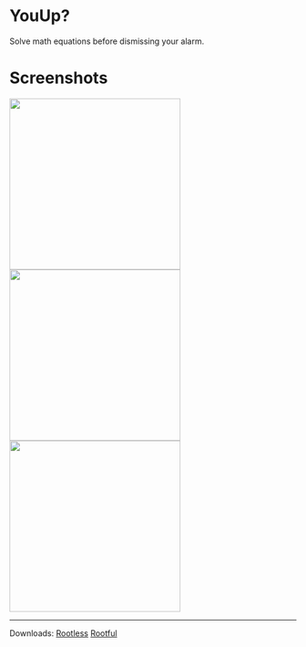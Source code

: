 # YouUp?

Solve math equations before dismissing your alarm.

# Screenshots

<img src="https://github.com/1di4r/Youup/blob/master/Screenshots/ScreenShot.png" height="300" style="max-width:100%;"><img src="https://github.com/1di4r/Youup/blob/master/Screenshots/ScreenShot2.png" height="300" style="max-width:100%;"><img src="https://github.com/1di4r/Youup/blob/master/Screenshots/ScreenShot3.png" height="300" style="max-width:100%;">

<hr>

Downloads:
[Rootless](https://github.com/htauk/You-up/raw/master/build/rootless.deb)
[Rootful](https://github.com/htauk/You-up/raw/master/build/rootful.deb)
